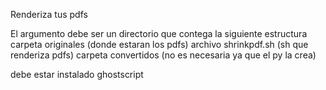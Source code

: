 Renderiza tus pdfs 

El argumento debe ser un directorio que contega la siguiente estructura
carpeta originales (donde estaran los pdfs)
archivo shrinkpdf.sh (sh que renderiza pdfs)
carpeta convertidos (no es necesaria ya que el py la crea)

debe estar instalado ghostscript
